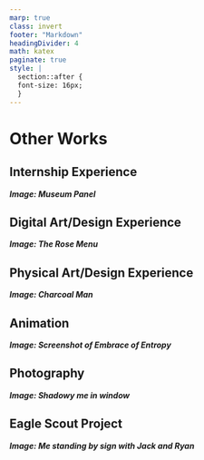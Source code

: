 ```yaml
---
marp: true
class: invert
footer: "Markdown"
headingDivider: 4
math: katex
paginate: true
style: |
  section::after {
  font-size: 16px;
  }
---
```


<!--
_footer: ""
_paginate: skip
-->

# **Other Works**

## Internship Experience

**_Image: Museum Panel_**

## Digital Art/Design Experience

**_Image: The Rose Menu_**

## Physical Art/Design Experience

**_Image: Charcoal Man_**

## Animation

**_Image: Screenshot of Embrace of Entropy_**

## Photography

**_Image: Shadowy me in window_**

## Eagle Scout Project

**_Image: Me standing by sign with Jack and Ryan_**
